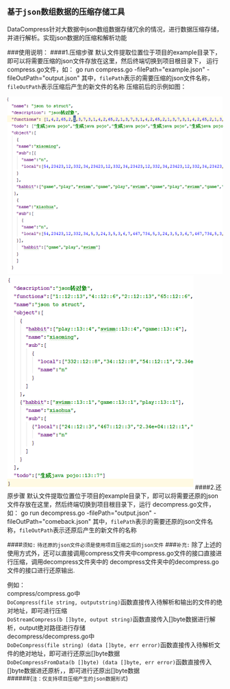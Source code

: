 `基于json数组数据的压缩存储工具`
------------------------------------
DataCompress针对大数据中json数组数据存储冗余的情况，进行数据压缩存储，并进行解析。实现json数据的压缩和解析功能

###使用说明：
####1.压缩步骤
    默认文件提取位置位于项目的example目录下，即可以将需要压缩的json文件存放在这里，然后终端切换到项目根目录下，
    运行compress.go文件，如：
    go run compress.go -filePath="example.json" -fileOutPath="output.json"
    其中，`filePath`表示的需要压缩的json文件名称，`fileOutPath`表示压缩后产生的新文件的名称
压缩前后的示例如图：

![](https://github.com/V-I-C-T-O-R/DataCompress/blob/master/image/example.png) ![](https://github.com/V-I-C-T-O-R/DataCompress/blob/master/image/output.png) 
####2.还原步骤
    默认文件提取位置位于项目的example目录下，即可以将需要还原的json文件存放在这里，然后终端切换到项目根目录下，运行
    decompress.go文件，如：
    go run decompress.go -filePath="output.json" -fileOutPath="comeback.json"
    其中，`filePath`表示的需要还原的json文件名称，`fileOutPath`表示还原后产生的新文件的名称

####`须知:`
  `待还原的json文件必须是使用项目压缩之后的json文件`
###`补充:`
除了上述的使用方式外，还可以直接调用compress文件夹中compress.go文件的接口直接进行压缩，调用decompress文件夹中的
decompress文件夹中的decompress.go文件的接口进行还原输出.

例如：<br>
compress/compress.go中<br>
`DoCompress(file string, outputstring)`函数直接传入待解析和输出的文件的绝对地址，即可进行压缩<br>
`DoStreamCompress(b []byte, output string)`函数直接传入[]byte数据进行解析，output绝对路径进行存储<br>
decompress/decompress.go中<br>
`DoDeCompress(file string) (data []byte, err error)`函数直接传入待解析文件的绝对地址，即可进行还原出[]byte数据<br>
`DoDeCompressFromData(b []byte) (data []byte, err error)`函数直接传入[]byte数据进还原析，，即可进行还原出[]byte数据<br>
######(`注：仅支持项目压缩产生的json数据形式`)
